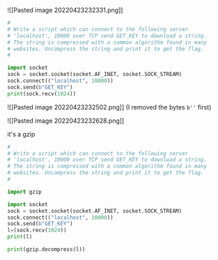 ![[Pasted image 20220423232331.png]]

```python
#
# Write a script which can connect to the following server
# 'localhost', 10000 over TCP send GET_KEY to download a string.
# The string is compressed with a common algorithm found in many
# websites. Uncompress the string and print it to get the flag.
#

import socket
sock = socket.socket(socket.AF_INET, socket.SOCK_STREAM)
sock.connect(("localhost", 10000))
sock.send(b"GET_KEY")
print(sock.recv(1024))

```

![[Pasted image 20220423232502.png]]
(I removed the bytes `b''` first)

![[Pasted image 20220423232628.png]]

it's a gzip


```python
#
# Write a script which can connect to the following server
# 'localhost', 10000 over TCP send GET_KEY to download a string.
# The string is compressed with a common algorithm found in many
# websites. Uncompress the string and print it to get the flag.
#

import gzip

import socket
sock = socket.socket(socket.AF_INET, socket.SOCK_STREAM)
sock.connect(("localhost", 10000))
sock.send(b"GET_KEY")
l=(sock.recv(1024))
print(l)

print(gzip.decompress(l))

	
```


